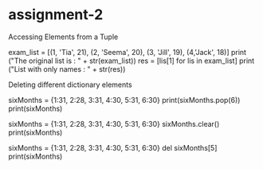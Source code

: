 # assignment-2

Accessing Elements from a Tuple

exam_list = [(1, 'Tia', 21), (2, 'Seema', 20), (3, 'Jill', 19), (4,'Jack', 18)]
print ("The original list is : " + str(exam_list)) 
res = [lis[1] for lis in exam_list]
print ("List with only names : " + str(res))

Deleting different dictionary elements

sixMonths = {1:31, 2:28, 3:31, 4:30, 5:31, 6:30}
print(sixMonths.pop(6)) 
print(sixMonths)

sixMonths = {1:31, 2:28, 3:31, 4:30, 5:31, 6:30}
sixMonths.clear()
print(sixMonths)

sixMonths = {1:31, 2:28, 3:31, 4:30, 5:31, 6:30}
del sixMonths[5]
print(sixMonths)
